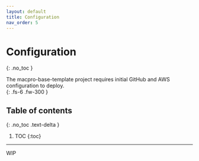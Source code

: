 ```yaml
---
layout: default
title: Configuration
nav_order: 5
---
```


# Configuration
{: .no_toc }

The macpro-base-template project requires initial GitHub and AWS configuration to deploy.  
{: .fs-6 .fw-300 }

## Table of contents
{: .no_toc .text-delta }

1. TOC
{:toc}

---

WIP